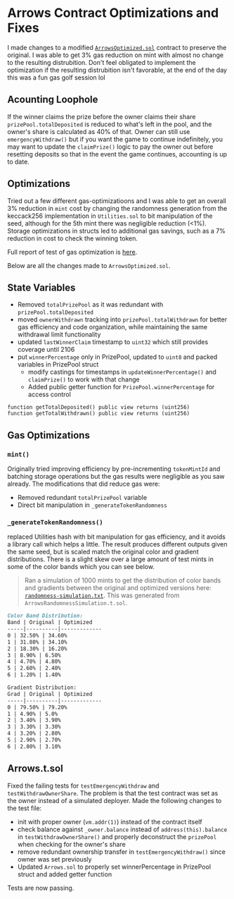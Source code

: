 # Arrows Contract Optimizations and Fixes

I made changes to a modified [`ArrowsOptimized.sol`](src/ArrowsOptimized.sol) contract to preserve the original. I was able to get 3% gas reduction on mint with almost no change to the resulting distrubition. Don't feel obligated to implement the optimization if the resulting distrubition isn't favorable, at the end of the day this was a fun gas golf session lol

## Acounting Loophole

If the winner claims the prize before the owner claims their share `prizePool.totalDeposited` is reduced to what's left in the pool, and the owner's share is calculated as 40% of that. Owner can still use `emergencyWithdraw()` but if you want the game to continue indefinitely, you may want to update the `claimPrize()` logic to pay the owner out before resetting deposits so that in the event the game continues, accounting is up to date.

## Optimizations

Tried out a few different gas-optimizatioons and I was able to get an overall 3% reduction in `mint` cost by changing the randomness generation from the keccack256 implementation in `Utilities.sol` to bit manipulation of the seed, although for the 5th mint there was negligible reduction (<1%). Storage optimizations in structs led to additional gas savings, such as a 7% reduction in cost to check the winning token.

Full report of test of gas optimization is [here](mint-gas-report.txt).

Below are all the changes made to `ArrowsOptimized.sol`.

## State Variables

- Removed `totalPrizePool` as it was redundant with `prizePool.totalDeposited`
- moved `ownerWithdrawn` tracking into `prizePool.totalWithdrawn` for better gas efficiency and code organization, while maintaining the same withdrawal limit functionality
- updated `lastWinnerClaim` timestamp to `uint32` which still provides coverage until 2106
- put `winnerPercentage` only in PrizePool, updated to `uint8` and packed variables in PrizePool struct
  - modify castings for timestamps in `updateWinnerPercentage()` and `claimPrize()` to work with that change
  - Added public getter function for `PrizePool.winnerPercentage` for access control

```solidity
function getTotalDeposited() public view returns (uint256)
function getTotalWithdrawn() public view returns (uint256)
```

## Gas Optimizations

### `mint()`

Originally tried improving efficiency by pre-incrementing `tokenMintId` and batching storage operations but the gas results were negligible as you saw already. The modifications that did reduce gas were:

- Removed redundant `totalPrizePool` variable
- Direct bit manipulation in `_generateTokenRandomness`

### `_generateTokenRandomness()`

replaced Utilities hash with bit manipulation for gas efficiency, and it avoids a library call which helps a little. The result produces different outputs given the same seed, but is scaled match the original color and gradient distributions. There is a slight skew over a large amount of test mints in some of the color bands which you can see below.

> Ran a simulation of 1000 mints to get the distribution of color bands and gradients between the original and optimized versions here: [`randomness-simulation.txt`](randomness-simulation.txt). This was generated from `ArrowsRandomnessSimulation.t.sol`.

```md
Color Band Distribution:
Band | Original | Optimized
-----|----------|-------------
0 | 32.50% | 34.60%
1 | 31.80% | 34.10%
2 | 18.30% | 16.20%
3 | 8.90% | 6.50%
4 | 4.70% | 4.80%
5 | 2.60% | 2.40%
6 | 1.20% | 1.40%

Gradient Distribution:
Grad | Original | Optimized
-----|----------|-------------
0 | 79.50% | 79.20%
1 | 4.90% | 5.0%
2 | 3.40% | 3.90%
3 | 3.30% | 3.30%
4 | 3.20% | 2.80%
5 | 2.90% | 2.70%
6 | 2.80% | 3.10%
```

## Arrows.t.sol

Fixed the failing tests for `testEmergencyWithdraw` and `testWithdrawOwnerShare`. The problem is that the test contract was set as the owner instead of a simulated deployer. Made the following changes to the test file:

- init with proper owner (`vm.addr(1)`) instead of the contract itself
- check balance against `_owner.balance` instead of `address(this).balance` in `testWithdrawOwnerShare()` and properly deconstruct the `prizePool` when checking for the owner's share
- remove redundant ownership transfer in `testEmergencyWithdraw()` since owner was set previously
- Updated `Arrows.sol` to properly set winnerPercentage in PrizePool struct and added getter function

Tests are now passing.
